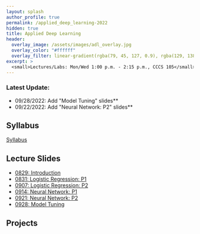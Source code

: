 ```yaml
---
layout: splash
author_profile: true
permalink: /applied_deep_learning-2022
hidden: true
title: Applied Deep Learning
header:
  overlay_image: /assets/images/adl_overlay.jpg
  overlay_color: "#ffffff"
  overlay_filter: linear-gradient(rgba(79, 45, 127, 0.9), rgba(129, 138, 143, 0.5))
excerpt: >
  <small>Lectures/Labs: Mon/Wed 1:00 p.m. - 2:15 p.m., CCCS 105</small>
---
```

### Latest Update: 
- 09/28/2022: Add "Model Tuning" slides**
- 09/22/2022: Add "Neural Network: P2" slides**

## Syllabus
[Syllabus](/_docs/applied_deep_learning-2022/engr4350-syllabus.pdf)

## Lecture Slides
- [0829: Introduction](/_docs/applied_deep_learning-2022/0829/intro.pdf)
- [0831: Logistic Regression: P1](/_docs/applied_deep_learning-2022/0831/logistic_regression_p1.pdf)
- [0907: Logistic Regression: P2](/_docs/applied_deep_learning-2022/0907/lr_p2.pdf)
- [0914: Neural Network: P1](/_docs/applied_deep_learning-2022/0914/nn_p1.pdf)
- [0921: Neural Network: P2](/_docs/applied_deep_learning-2022/0921/nn_p2.pdf)
- [0928: Model Tuning](/_docs/applied_deep_learning-2022/0928/tuning.pdf)

## Projects
